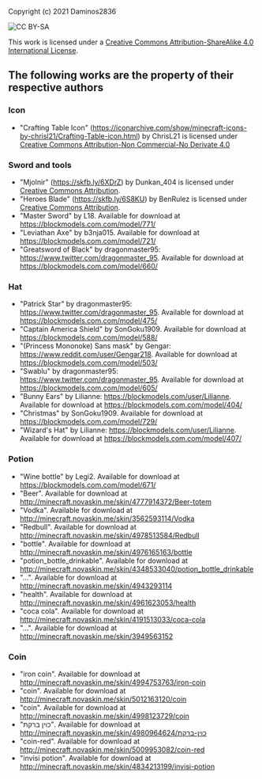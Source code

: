 Copyright (c) 2021 Daminos2836

![CC BY-SA](https://i.creativecommons.org/l/by-sa/4.0/80x15.png)

This work is licensed under a [Creative Commons Attribution-ShareAlike 4.0 International License](http://creativecommons.org/licenses/by-sa/4.0/).

## The following works are the property of their respective authors

### Icon

-   "Crafting Table Icon" (https://iconarchive.com/show/minecraft-icons-by-chrisl21/Crafting-Table-icon.html) by ChrisL21 is licensed under [Creative Commons Attribution-Non Commercial-No Derivate 4.0](https://creativecommons.org/licenses/by-nc-nd/4.0/)

### Sword and tools

-   "Mjolnir" (https://skfb.ly/6XDrZ) by Dunkan_404 is licensed under [Creative Commons Attribution](http://creativecommons.org/licenses/by/4.0/).
-   "Heroes Blade" (https://skfb.ly/6S8KU) by BenRulez is licensed under [Creative Commons Attribution](http://creativecommons.org/licenses/by/4.0/).
-   "Master Sword" by L18. Available for download at https://blockmodels.com.com/model/771/
-   "Leviathan Axe" by b3nja015. Available for download at https://blockmodels.com.com/model/721/
-   "Greatsword of Black" by dragonmaster95: https://www.twitter.com/dragonmaster_95. Available for download at https://blockmodels.com.com/model/660/

### Hat

-   "Patrick Star" by dragonmaster95: https://www.twitter.com/dragonmaster_95. Available for download at https://blockmodels.com.com/model/475/
-   "Captain America Shield" by SonGoku1909. Available for download at https://blockmodels.com.com/model/588/
-   "(Princess Mononoke) Sans mask" by Gengar: https://www.reddit.com/user/Gengar218. Available for download at https://blockmodels.com.com/model/503/
-   "Swablu" by dragonmaster95: https://www.twitter.com/dragonmaster_95. Available for download at https://blockmodels.com.com/model/605/
-   "Bunny Ears" by Lilianne: https://blockmodels.com/user/Lilianne. Available for download at https://blockmodels.com.com/model/404/
-   "Christmas" by SonGoku1909. Available for download at https://blockmodels.com.com/model/729/
-   "Wizard's Hat" by Lilianne: https://blockmodels.com/user/Lilianne. Available for download at https://blockmodels.com.com/model/407/

### Potion

-   "Wine bottle" by Legi2. Available for download at https://blockmodels.com.com/model/671/
-   "Beer". Available for download at http://minecraft.novaskin.me/skin/4777914372/Beer-totem
-   "Vodka". Available for download at http://minecraft.novaskin.me/skin/3562593114/Vodka
-   "Redbull". Available for download at http://minecraft.novaskin.me/skin/4978513584/Redbull
-   "bottle". Available for download at http://minecraft.novaskin.me/skin/4976165163/bottle
-   "potion_bottle_drinkable". Available for download at http://minecraft.novaskin.me/skin/4348533040/potion_bottle_drinkable
-   "...". Available for download at http://minecraft.novaskin.me/skin/4943293114
-   "health". Available for download at http://minecraft.novaskin.me/skin/4961623053/health
-   "coca cola". Available for download at http://minecraft.novaskin.me/skin/4191513033/coca-cola
-   "...". Available for download at http://minecraft.novaskin.me/skin/3949563152

### Coin

-   "iron coin". Available for download at http://minecraft.novaskin.me/skin/4994753763/iron-coin
-   "coin". Available for download at http://minecraft.novaskin.me/skin/5012163120/coin
-   "coin". Available for download at http://minecraft.novaskin.me/skin/4998123729/coin
-   "כוין ברקת". Available for download at http://minecraft.novaskin.me/skin/4980964624/כוין-ברקת
-   "coin-red". Available for download at http://minecraft.novaskin.me/skin/5009953082/coin-red
-   "invisi potion". Available for download at http://minecraft.novaskin.me/skin/4834213199/invisi-potion
